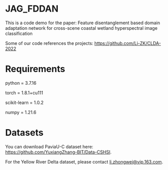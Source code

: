 # JAG_FDDAN
This is a code demo for the paper: Feature disentanglement based domain adaptation network for cross-scene coastal wetland hyperspectral image classification

Some of our code references the projects: https://github.com/Li-ZK/CLDA-2022

# Requirements
python = 3.7.16

torch = 1.8.1+cu111

scikit-learn = 1.0.2

numpy = 1.21.6

# Datasets

You can download PaviaU-C dataset here: https://github.com/YuxiangZhang-BIT/Data-CSHSI.

For the Yellow River Delta dataset, please contact li.zhongwei@vip.163.com.





